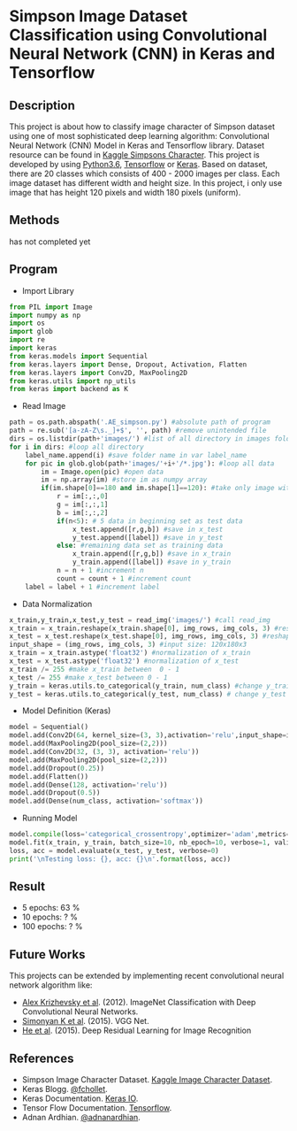 # Simpson Image Dataset Classification using Convolutional Neural Network (CNN) in Keras and Tensorflow #

## Description ##
This project is about how to classify image character of Simpson dataset using one of most sophisticated deep learning algorithm: Convolutional Neural Network (CNN) Model in Keras and Tensorflow library. Dataset resource can be found in [Kaggle Simpsons Character](https://www.kaggle.com/alexattia/the-simpsons-characters-dataset). This project is developed by using [Python3.6](https://www.python.org/downloads/release/python-360/), [Tensorflow](http://tensorflow.org) or [Keras](http://keras.io). Based on dataset, there are 20 classes which consists of 400 - 2000 images per class. Each image dataset has different width and height size. In this project, i only use image that has height 120 pixels and width 180 pixels (uniform).     

## Methods ##
has not completed yet

## Program ##
- Import Library
```python
from PIL import Image
import numpy as np
import os
import glob
import re
import keras
from keras.models import Sequential
from keras.layers import Dense, Dropout, Activation, Flatten
from keras.layers import Conv2D, MaxPooling2D
from keras.utils import np_utils
from keras import backend as K
```

- Read Image
```python
path = os.path.abspath('.AE_simpson.py') #absolute path of program
path = re.sub('[a-zA-Z\s._]+$', '', path) #remove unintended file
dirs = os.listdir(path+'images/') #list of all directory in images folder
for i in dirs: #loop all directory
	label_name.append(i) #save folder name in var label_name
	for pic in glob.glob(path+'images/'+i+'/*.jpg'): #loop all data
		im = Image.open(pic) #open data
		im = np.array(im) #store im as numpy array
		if(im.shape[0]==180 and im.shape[1]==120): #take only image with shape 120 x 180
			r = im[:,:,0]
			g = im[:,:,1]
			b = im[:,:,2]
			if(n<5): # 5 data in beginning set as test data
				x_test.append([r,g,b]) #save in x_test
				y_test.append([label]) #save in y_test
			else: #remaining data set as training data
				x_train.append([r,g,b]) #save in x_train
				y_train.append([label]) #save in y_train
			n = n + 1 #increment n
			count = count + 1 #increment count
	label = label + 1 #increment label
```

- Data Normalization
```python
x_train,y_train,x_test,y_test = read_img('images/') #call read_img
x_train = x_train.reshape(x_train.shape[0], img_rows, img_cols, 3) #reshape x_train into: (num of data, 120,180,20)
x_test = x_test.reshape(x_test.shape[0], img_rows, img_cols, 3) #reshape x_test into (num of data, 120, 180,3)
input_shape = (img_rows, img_cols, 3) #input size: 120x180x3
x_train = x_train.astype('float32') #normalization of x_train
x_test = x_test.astype('float32') #normalization of x_test
x_train /= 255 #make x_train between  0 - 1
x_test /= 255 #make x_test between 0 - 1
y_train = keras.utils.to_categorical(y_train, num_class) #change y_train into categorical like [0,1,0...,0]
y_test = keras.utils.to_categorical(y_test, num_class) # change y_test into categorical
```

- Model Definition (Keras)
```python
model = Sequential()
model.add(Conv2D(64, kernel_size=(3, 3),activation='relu',input_shape=input_shape))
model.add(MaxPooling2D(pool_size=(2,2)))
model.add(Conv2D(32, (3, 3), activation='relu'))
model.add(MaxPooling2D(pool_size=(2,2)))
model.add(Dropout(0.25))
model.add(Flatten())
model.add(Dense(128, activation='relu'))
model.add(Dropout(0.5))
model.add(Dense(num_class, activation='softmax'))
```

- Running Model
```python
model.compile(loss='categorical_crossentropy',optimizer='adam',metrics=['accuracy'])
model.fit(x_train, y_train, batch_size=10, nb_epoch=10, verbose=1, validation_data=(x_test, y_test))
loss, acc = model.evaluate(x_test, y_test, verbose=0)
print('\nTesting loss: {}, acc: {}\n'.format(loss, acc))
```
## Result ##
- 5 epochs: 63 %
- 10 epochs: ? %
- 100 epochs: ? %

## Future Works ##
This projects can be extended by implementing recent convolutional neural network algorithm like:
- [Alex Krizhevsky et al](https://papers.nips.cc/paper/4824-imagenet-classification-with-deep-convolutional-neural-networks.pdf). (2012). ImageNet Classification with Deep Convolutional Neural Networks. 
- [Simonyan K et al](https://arxiv.org/pdf/1409.1556v6.pdf). (2015). VGG Net.
- [He et al](https://arxiv.org/pdf/1512.03385v1.pdf). (2015). Deep Residual Learning for Image Recognition

## References ##
- Simpson Image Character Dataset. [Kaggle Image Character Dataset](https://www.kaggle.com/alexattia/the-simpsons-characters-dataset).
- Keras Blogg. [@fchollet](https://github.com/fchollet/keras/tree/master/examples).
- Keras Documentation. [Keras IO](http://keras.io).
- Tensor Flow Documentation. [Tensorflow](http://tensorflow.org).
- Adnan Ardhian. [@adnanardhian](https://github.com/adnanardhian).
